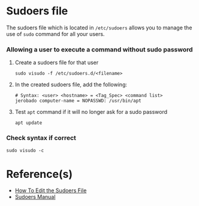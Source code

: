 # Sudoers file

The sudoers file which is located in `/etc/sudoers` allows you to manage the use of `sudo` command for all your users.

### Allowing a user to execute a command without sudo password

1. Create a sudoers file for that user

    ```
    sudo visudo -f /etc/sudoers.d/<filename>
    ```

2. In the created sudoers file, add the following:
    
    ```
    # Syntax: <user> <hostname> = <Tag_Spec> <command list>
    jerobado computer-name = NOPASSWD: /usr/bin/apt
    ```

3. Test `apt` command if it will no longer ask for a sudo password

    ```
    apt update
    ```


### Check syntax if correct

```
sudo visudo -c
```

# Reference(s)
- [How To Edit the Sudoers File](https://www.digitalocean.com/community/tutorials/how-to-edit-the-sudoers-file)
- [Sudoers Manual](https://www.sudo.ws/man/1.8.13/sudoers.man.html)